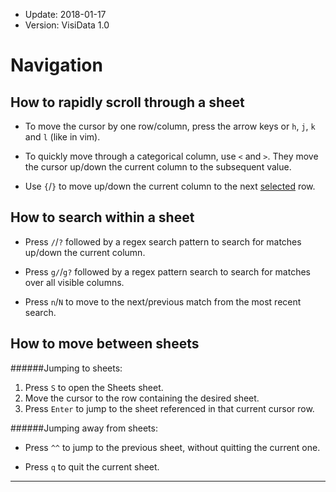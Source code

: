 - Update: 2018-01-17
- Version: VisiData 1.0

# Navigation

## How to rapidly scroll through a sheet

- To move the cursor by one row/column, press the arrow keys or `h`, `j`, `k` and `l` (like in vim).

- To quickly move through a categorical column, use `<` and `>`. They move the cursor up/down the current column to the subsequent value.

- Use `{`/`}` to move up/down the current column to the next [selected](/howto/rows#subset) row.

## How to search within a sheet

- Press `/`/`?` followed by a regex search pattern to search for matches up/down the current column.

- Press `g/`/`g?` followed by a regex pattern search to search for matches over all visible columns.

- Press `n`/`N` to move to the next/previous match from the most recent search.

## How to move between sheets

######Jumping to sheets:

1. Press `S` to open the Sheets sheet.
2. Move the cursor to the row containing the desired sheet.
3. Press `Enter` to jump to the sheet referenced in that current cursor row.

######Jumping away from sheets:

- Press `^^` to jump to the previous sheet, without quitting the current one.

- Press `q` to quit the current sheet.

---
